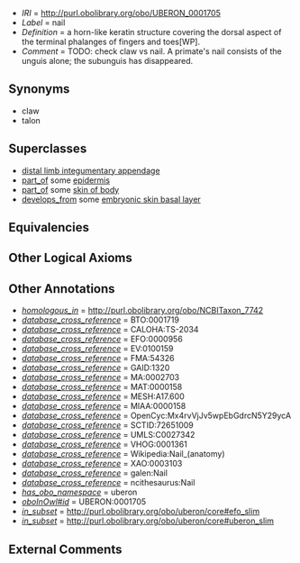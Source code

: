  * *IRI* = http://purl.obolibrary.org/obo/UBERON_0001705
 * *Label* = nail
 * *Definition* = a horn-like keratin structure covering the dorsal aspect of the terminal phalanges of fingers and toes[WP].
 * *Comment* = TODO: check claw vs nail. A primate's nail consists of the unguis alone; the subunguis has disappeared.

## Synonyms

 * claw
 * talon

## Superclasses

 * [distal limb integumentary appendage](../../UBERON/64/UBERON_0009564.md)
 * [part_of](../../BFO/50/BFO_0000050.md) some [epidermis](../../UBERON/03/UBERON_0001003.md)
 * [part_of](../../BFO/50/BFO_0000050.md) some [skin of body](../../UBERON/97/UBERON_0002097.md)
 * [develops_from](../../RO/02/RO_0002202.md) some [embryonic skin basal layer](../../UBERON/72/UBERON_0011272.md)

## Equivalencies


## Other Logical Axioms


## Other Annotations

 * *[homologous_in](../../core#homologous/in/core#homologous_in.md)* = http://purl.obolibrary.org/obo/NCBITaxon_7742
 * *[database_cross_reference](../../ef/oboInOwl#hasDbXref.md)* = BTO:0001719
 * *[database_cross_reference](../../ef/oboInOwl#hasDbXref.md)* = CALOHA:TS-2034
 * *[database_cross_reference](../../ef/oboInOwl#hasDbXref.md)* = EFO:0000956
 * *[database_cross_reference](../../ef/oboInOwl#hasDbXref.md)* = EV:0100159
 * *[database_cross_reference](../../ef/oboInOwl#hasDbXref.md)* = FMA:54326
 * *[database_cross_reference](../../ef/oboInOwl#hasDbXref.md)* = GAID:1320
 * *[database_cross_reference](../../ef/oboInOwl#hasDbXref.md)* = MA:0002703
 * *[database_cross_reference](../../ef/oboInOwl#hasDbXref.md)* = MAT:0000158
 * *[database_cross_reference](../../ef/oboInOwl#hasDbXref.md)* = MESH:A17.600
 * *[database_cross_reference](../../ef/oboInOwl#hasDbXref.md)* = MIAA:0000158
 * *[database_cross_reference](../../ef/oboInOwl#hasDbXref.md)* = OpenCyc:Mx4rvVjJv5wpEbGdrcN5Y29ycA
 * *[database_cross_reference](../../ef/oboInOwl#hasDbXref.md)* = SCTID:72651009
 * *[database_cross_reference](../../ef/oboInOwl#hasDbXref.md)* = UMLS:C0027342
 * *[database_cross_reference](../../ef/oboInOwl#hasDbXref.md)* = VHOG:0001361
 * *[database_cross_reference](../../ef/oboInOwl#hasDbXref.md)* = Wikipedia:Nail_(anatomy)
 * *[database_cross_reference](../../ef/oboInOwl#hasDbXref.md)* = XAO:0003103
 * *[database_cross_reference](../../ef/oboInOwl#hasDbXref.md)* = galen:Nail
 * *[database_cross_reference](../../ef/oboInOwl#hasDbXref.md)* = ncithesaurus:Nail
 * *[has_obo_namespace](../../ce/oboInOwl#hasOBONamespace.md)* = uberon
 * *[oboInOwl#id](../../id/oboInOwl#id.md)* = UBERON:0001705
 * *[in_subset](../../et/oboInOwl#inSubset.md)* = http://purl.obolibrary.org/obo/uberon/core#efo_slim
 * *[in_subset](../../et/oboInOwl#inSubset.md)* = http://purl.obolibrary.org/obo/uberon/core#uberon_slim

## External Comments

